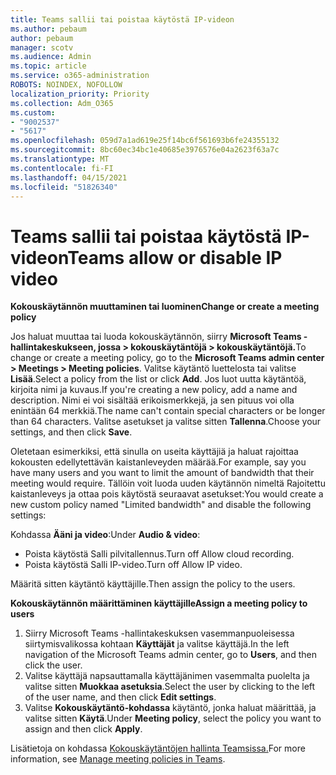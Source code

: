```yaml
---
title: Teams sallii tai poistaa käytöstä IP-videon
ms.author: pebaum
author: pebaum
manager: scotv
ms.audience: Admin
ms.topic: article
ms.service: o365-administration
ROBOTS: NOINDEX, NOFOLLOW
localization_priority: Priority
ms.collection: Adm_O365
ms.custom:
- "9002537"
- "5617"
ms.openlocfilehash: 059d7a1ad619e25f14bc6f561693b6fe24355132
ms.sourcegitcommit: 8bc60ec34bc1e40685e3976576e04a2623f63a7c
ms.translationtype: MT
ms.contentlocale: fi-FI
ms.lasthandoff: 04/15/2021
ms.locfileid: "51826340"
---
```

# <a name="teams-allow-or-disable-ip-video"></a><span data-ttu-id="d7725-102">Teams sallii tai poistaa käytöstä IP-videon</span><span class="sxs-lookup"><span data-stu-id="d7725-102">Teams allow or disable IP video</span></span>

<span data-ttu-id="d7725-103">**Kokouskäytännön muuttaminen tai luominen**</span><span class="sxs-lookup"><span data-stu-id="d7725-103">**Change or create a meeting policy**</span></span>

<span data-ttu-id="d7725-104">Jos haluat muuttaa tai luoda kokouskäytännön, siirry **Microsoft Teams -hallintakeskukseen, jossa > kokouskäytäntöjä > kokouskäytäntöjä.**</span><span class="sxs-lookup"><span data-stu-id="d7725-104">To change or create a meeting policy, go to the **Microsoft Teams admin center > Meetings > Meeting policies**.</span></span> <span data-ttu-id="d7725-105">Valitse käytäntö luettelosta tai valitse **Lisää**.</span><span class="sxs-lookup"><span data-stu-id="d7725-105">Select a policy from the list or click **Add**.</span></span> <span data-ttu-id="d7725-106">Jos luot uutta käytäntöä, kirjoita nimi ja kuvaus.</span><span class="sxs-lookup"><span data-stu-id="d7725-106">If you're creating a new policy, add a name and description.</span></span> <span data-ttu-id="d7725-107">Nimi ei voi sisältää erikoismerkkejä, ja sen pituus voi olla enintään 64 merkkiä.</span><span class="sxs-lookup"><span data-stu-id="d7725-107">The name can't contain special characters or be longer than 64 characters.</span></span> <span data-ttu-id="d7725-108">Valitse asetukset ja valitse sitten **Tallenna**.</span><span class="sxs-lookup"><span data-stu-id="d7725-108">Choose your settings, and then click **Save**.</span></span>

<span data-ttu-id="d7725-109">Oletetaan esimerkiksi, että sinulla on useita käyttäjiä ja haluat rajoittaa kokousten edellytettävän kaistanleveyden määrää.</span><span class="sxs-lookup"><span data-stu-id="d7725-109">For example, say you have many users and you want to limit the amount of bandwidth that their meeting would require.</span></span> <span data-ttu-id="d7725-110">Tällöin voit luoda uuden käytännön nimeltä Rajoitettu kaistanleveys ja ottaa pois käytöstä seuraavat asetukset:</span><span class="sxs-lookup"><span data-stu-id="d7725-110">You would create a new custom policy named "Limited bandwidth" and disable the following settings:</span></span>

<span data-ttu-id="d7725-111">Kohdassa **Ääni ja video**:</span><span class="sxs-lookup"><span data-stu-id="d7725-111">Under **Audio & video**:</span></span>

- <span data-ttu-id="d7725-112">Poista käytöstä Salli pilvitallennus.</span><span class="sxs-lookup"><span data-stu-id="d7725-112">Turn off Allow cloud recording.</span></span>
- <span data-ttu-id="d7725-113">Poista käytöstä Salli IP-video.</span><span class="sxs-lookup"><span data-stu-id="d7725-113">Turn off Allow IP video.</span></span>

<span data-ttu-id="d7725-114">Määritä sitten käytäntö käyttäjille.</span><span class="sxs-lookup"><span data-stu-id="d7725-114">Then assign the policy to the users.</span></span>

<span data-ttu-id="d7725-115">**Kokouskäytännön määrittäminen käyttäjille**</span><span class="sxs-lookup"><span data-stu-id="d7725-115">**Assign a meeting policy to users**</span></span>

1. <span data-ttu-id="d7725-116">Siirry Microsoft Teams -hallintakeskuksen vasemmanpuoleisessa siirtymisvalikossa kohtaan **Käyttäjät** ja valitse käyttäjä.</span><span class="sxs-lookup"><span data-stu-id="d7725-116">In the left navigation of the Microsoft Teams admin center, go to **Users**, and then click the user.</span></span>
2. <span data-ttu-id="d7725-117">Valitse käyttäjä napsauttamalla käyttäjänimen vasemmalta puolelta ja valitse sitten **Muokkaa asetuksia**.</span><span class="sxs-lookup"><span data-stu-id="d7725-117">Select the user by clicking to the left of the user name, and then click **Edit settings**.</span></span>
3. <span data-ttu-id="d7725-118">Valitse **Kokouskäytäntö-kohdassa** käytäntö, jonka haluat määrittää, ja valitse sitten **Käytä**.</span><span class="sxs-lookup"><span data-stu-id="d7725-118">Under **Meeting policy**, select the policy you want to assign and then click **Apply**.</span></span>

<span data-ttu-id="d7725-119">Lisätietoja on kohdassa [Kokouskäytäntöjen hallinta Teamsissa.](https://docs.microsoft.com/microsoftteams/meeting-policies-in-teams)</span><span class="sxs-lookup"><span data-stu-id="d7725-119">For more information, see [Manage meeting policies in Teams](https://docs.microsoft.com/microsoftteams/meeting-policies-in-teams).</span></span>
